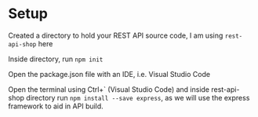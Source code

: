 # Setup
Created a directory to hold your REST API source code, I am using ```rest-api-shop``` here

Inside directory, run ```npm init```

Open the package.json file with an IDE, i.e. Visual Studio Code

Open the terminal using Ctrl+` (Visual Studio Code) and inside rest-api-shop directory run ```npm install --save express```, as we will use the express framework to aid in API build.
